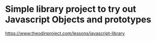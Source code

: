 # Simple library project to try out Javascript Objects and prototypes
https://www.theodinproject.com/lessons/javascript-library